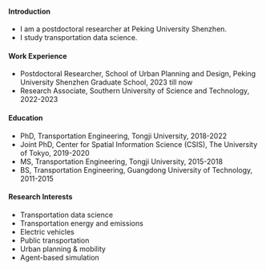 ####  Introduction

- I am a postdoctoral researcher at Peking University Shenzhen. 
- I study transportation data science.

####  Work Experience

- Postdoctoral Researcher, School of Urban Planning and Design, Peking University Shenzhen Graduate School, 2023 till now
- Research Associate, Southern University of Science and Technology, 2022-2023

####  Education

- PhD, Transportation Engineering, Tongji University, 2018-2022
- Joint PhD, Center for Spatial Information Science (CSIS), The University of Tokyo, 2019-2020
- MS, Transportation Engineering, Tongji University, 2015-2018
- BS, Transportation Engineering, Guangdong University of Technology, 2011-2015

####  Research Interests

- Transportation data science
- Transportation energy and emissions
- Electric vehicles
- Public transportation
- Urban planning & mobility
- Agent-based simulation
